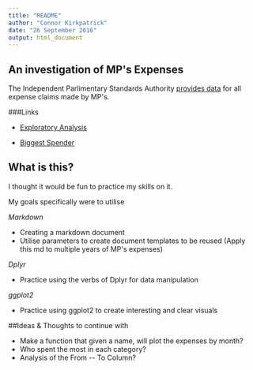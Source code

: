 ```yaml
---
title: "README"
author: "Connor Kirkpatrick"
date: "26 September 2016"
output: html_document
---
```



## An investigation of MP's Expenses

The Independent Parlimentary Standards Authority [provides data](http://www.parliamentary-standards.org.uk/DataDownloads.aspx) for all expense claims made by MP's.  


###Links

* [Exploratory Analysis](http://htmlpreview.github.com/?https://github.com/ConnorKirk/MP-Expenses/blob/master/Exploratory_Analysis.html)

* [Biggest Spender](http://htmlpreview.github.com/?https://github.com/ConnorKirk/MP-Expenses/blob/master/README.html)



## What is this?

I thought it would be fun to practice my skills on it.

My goals specifically were to utilise

_Markdown_

* Creating a markdown document
* Utilise parameters to create document templates to be reused (Apply this md to multiple years of MP's expenses)

_Dplyr_

* Practice using the verbs of Dplyr for data manipulation

_ggplot2_

* Practice using ggplot2 to create interesting and clear visuals





##Ideas & Thoughts to continue with

* Make a function that given a name, will plot the expenses by month?
* Who spent the most in each category?
* Analysis of the From -- To Column?




